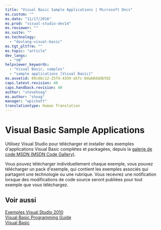 ```yaml
---
title: "Visual Basic Sample Applications | Microsoft Docs"
ms.custom: ""
ms.date: "11/17/2016"
ms.prod: "visual-studio-dev14"
ms.reviewer: ""
ms.suite: ""
ms.technology: 
  - "devlang-visual-basic"
ms.tgt_pltfrm: ""
ms.topic: "article"
dev_langs: 
  - "VB"
helpviewer_keywords: 
  - "Visual Basic, samples"
  - "sample applications [Visual Basic]"
ms.assetid: 09c6bc12-25fd-4359-a5fc-8dab8dddbfd2
caps.latest.revision: 40
caps.handback.revision: 40
author: "stevehoag"
ms.author: "shoag"
manager: "wpickett"
translationtype: Human Translation
---
```

# Visual Basic Sample Applications
Utilisez Visual Studio pour télécharger et installer des exemples d'applications Visual Basic complètes et packagées, depuis la [galerie de code MSDN \(MSDN Code Gallery\)](http://go.microsoft.com/fwlink/?LinkId=254185).  
  
 Vous pouvez télécharger individuellement chaque exemple, vous pouvez télécharger un pack d'exemple, qui contient les exemples associés qui partagent une technologie ou une rubrique.  Vous recevrez une notification lorsque des modifications de code source seront publiées pour tout exemple que vous téléchargez.  
  
## Voir aussi  
 [Exemples Visual Studio 2010](http://go.microsoft.com/fwlink/?LinkId=150928)   
 [Visual Basic Programming Guide](../visual-basic/programming-guide/index.md)   
 [Visual Basic](../visual-basic/index.md)